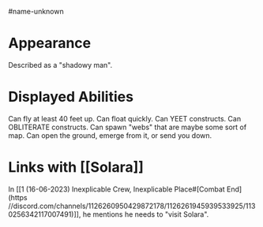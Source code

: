 #name-unknown

# Appearance

Described as a "shadowy man".

# Displayed Abilities

Can fly at least 40 feet up.
Can float quickly.
Can YEET constructs.
Can OBLITERATE constructs.
Can spawn "webs" that are maybe some sort of map.
Can open the ground, emerge from it, or send you down.

# Links with [[Solara]]

In [[1 (16-06-2023) Inexplicable Crew, Inexplicable Place#[Combat End](https //discord.com/channels/1126260950429872178/1126261945939533925/1130256342117007491)]], he mentions he needs to "visit Solara".
